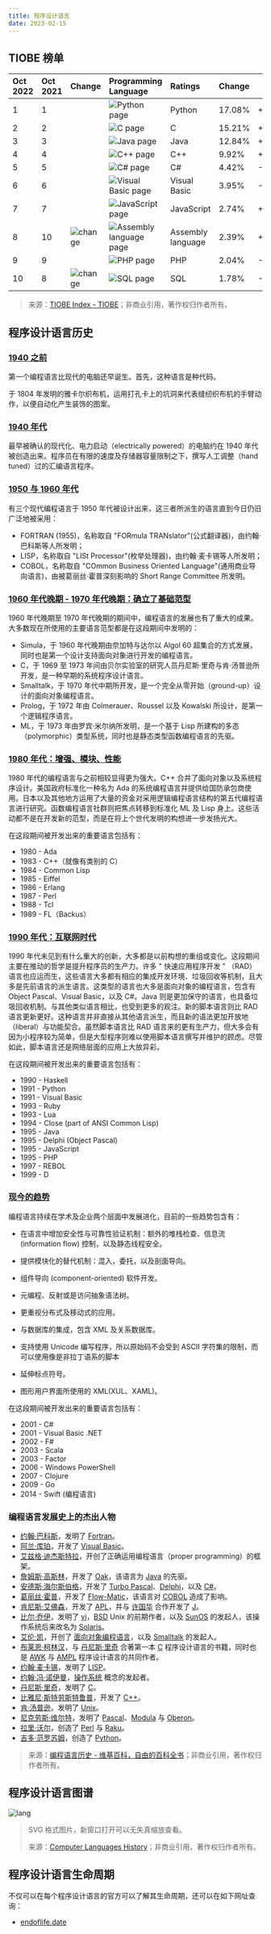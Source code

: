 ```yaml
---
title: 程序设计语言
date: 2023-02-15
---
```


## TIOBE 榜单

| Oct 2022 | Oct 2021 | Change                                                       | Programming Language                                         | Ratings           | Change |        |
| :------- | :------- | :----------------------------------------------------------- | :----------------------------------------------------------- | :---------------- | :----- | ------ |
| 1        | 1        |                                                              | ![Python page](https://www.tiobe.com/wp-content/themes/tiobe/tiobe-index/images/Python.png) | Python            | 17.08% | +5.81% |
| 2        | 2        |                                                              | ![C page](https://www.tiobe.com/wp-content/themes/tiobe/tiobe-index/images/C.png) | C                 | 15.21% | +4.05% |
| 3        | 3        |                                                              | ![Java page](https://www.tiobe.com/wp-content/themes/tiobe/tiobe-index/images/Java.png) | Java              | 12.84% | +2.38% |
| 4        | 4        |                                                              | ![C++ page](https://www.tiobe.com/wp-content/themes/tiobe/tiobe-index/images/C__.png) | C++               | 9.92%  | +2.42% |
| 5        | 5        |                                                              | ![C# page](https://www.tiobe.com/wp-content/themes/tiobe/tiobe-index/images/C_.png) | C#                | 4.42%  | -0.84% |
| 6        | 6        |                                                              | ![Visual Basic page](https://www.tiobe.com/wp-content/themes/tiobe/tiobe-index/images/Visual_Basic.png) | Visual Basic      | 3.95%  | -1.29% |
| 7        | 7        |                                                              | ![JavaScript page](https://www.tiobe.com/wp-content/themes/tiobe/tiobe-index/images/JavaScript.png) | JavaScript        | 2.74%  | +0.55% |
| 8        | 10       | ![change](https://www.tiobe.com/wp-content/themes/tiobe/tpci/images/up.png) | ![Assembly language page](https://www.tiobe.com/wp-content/themes/tiobe/tiobe-index/images/Assembly_language.png) | Assembly language | 2.39%  | +0.33% |
| 9        | 9        |                                                              | ![PHP page](https://www.tiobe.com/wp-content/themes/tiobe/tiobe-index/images/PHP.png) | PHP               | 2.04%  | -0.06% |
| 10       | 8        | ![change](https://www.tiobe.com/wp-content/themes/tiobe/tpci/images/down.png) | ![SQL page](https://www.tiobe.com/wp-content/themes/tiobe/tiobe-index/images/SQL.png) | SQL               | 1.78%  | -0.39% |

> 来源：[TIOBE Index - TIOBE](https://www.tiobe.com/tiobe-index/)；非商业引用，著作权归作者所有。

## 程序设计语言历史

### [1940 之前](https://zh.wikipedia.org/zh-my/%E7%A8%8B%E5%BC%8F%E8%AA%9E%E8%A8%80%E6%AD%B7%E5%8F%B2#1940%E4%B9%8B%E5%89%8D)

第一个编程语言比现代的电脑还早诞生。首先，这种语言是种代码。

于 1804 年发明的雅卡尔织布机，运用打孔卡上的坑洞来代表缝纫织布机的手臂动作，以便自动化产生装饰的图案。

### [1940 年代](https://zh.wikipedia.org/zh-my/%E7%A8%8B%E5%BC%8F%E8%AA%9E%E8%A8%80%E6%AD%B7%E5%8F%B2#1940%E5%B9%B4%E4%BB%A3)

最早被确认的现代化、电力启动（electrically powered）的电脑约在 1940 年代被创造出来。程序员在有限的速度及存储器容量限制之下，撰写人工调整（hand tuned）过的汇编语言程序。

### [1950 与 1960 年代](https://zh.wikipedia.org/zh-my/%E7%A8%8B%E5%BC%8F%E8%AA%9E%E8%A8%80%E6%AD%B7%E5%8F%B2#1950%E8%88%871960%E5%B9%B4%E4%BB%A3)

有三个现代编程语言于 1950 年代被设计出来，这三者所派生的语言直到今日仍旧广泛地被采用：

- FORTRAN (1955)，名称取自 "FORmula TRANslator"(公式翻译器)，由约翰·巴科斯等人所发明；
- LISP，名称取自 "LISt Processor"(枚举处理器)，由约翰·麦卡锡等人所发明；
- COBOL，名称取自 "COmmon Business Oriented Language"(通用商业导向语言)，由被葛丽丝·霍普深刻影响的 Short Range Committee 所发明。

### [1960 年代晚期 - 1970 年代晚期：确立了基础范型](https://zh.wikipedia.org/zh-my/%E7%A8%8B%E5%BC%8F%E8%AA%9E%E8%A8%80%E6%AD%B7%E5%8F%B2#1980%E5%B9%B4%E4%BB%A3%EF%BC%9A%E5%A2%9E%E5%BC%B7%E3%80%81%E6%A8%A1%E7%B5%84%E3%80%81%E6%95%88%E8%83%BD)

1960 年代晚期至 1970 年代晚期的期间中，编程语言的发展也有了重大的成果。大多数现在所使用的主要语言范型都是在这段期间中发明的：

- Simula，于 1960 年代晚期由奈加特与达尔以 Algol 60 超集合的方式发展，同时也是第一个设计支持面向对象进行开发的编程语言。
- C，于 1969 至 1973 年间由贝尔实验室的研究人员丹尼斯·里奇与肯·汤普逊所开发，是一种早期的系统程序设计语言。
- Smalltalk，于 1970 年代中期所开发，是一个完全从零开始（ground-up）设计的面向对象编程语言。
- Prolog，于 1972 年由 Colmerauer、Roussel 以及 Kowalski 所设计，是第一个逻辑程序语言。
- ML，于 1973 年由罗宾·米尔纳所发明，是一个基于 Lisp 所建构的多态（polymorphic）类型系统，同时也是静态类型函数编程语言的先驱。

### [1980 年代：增强、模块、性能](https://zh.wikipedia.org/zh-my/%E7%A8%8B%E5%BC%8F%E8%AA%9E%E8%A8%80%E6%AD%B7%E5%8F%B2#1980%E5%B9%B4%E4%BB%A3%EF%BC%9A%E5%A2%9E%E5%BC%B7%E3%80%81%E6%A8%A1%E7%B5%84%E3%80%81%E6%95%88%E8%83%BD)

1980 年代的编程语言与之前相较显得更为强大。C++ 合并了面向对象以及系统程序设计。美国政府标准化一种名为 Ada 的系统编程语言并提供给国防承包商使用。日本以及其他地方运用了大量的资金对采用逻辑编程语言结构的第五代编程语言进行研究。函数编程语言社群则把焦点转移到标准化 ML 及 Lisp 身上。这些活动都不是在开发新的范型，而是在将上个世代发明的构想进一步发扬光大。

在这段期间被开发出来的重要语言包括有：

- 1980 - Ada
- 1983 - C++（就像有类别的 C）
- 1984 - Common Lisp
- 1985 - Eiffel
- 1986 - Erlang
- 1987 - Perl
- 1988 - Tcl
- 1989 - FL（Backus）

### [1990 年代：互联网时代](https://zh.wikipedia.org/zh-my/%E7%A8%8B%E5%BC%8F%E8%AA%9E%E8%A8%80%E6%AD%B7%E5%8F%B2#1990%E5%B9%B4%E4%BB%A3%EF%BC%9A%E7%B6%B2%E9%9A%9B%E7%B6%B2%E8%B7%AF%E6%99%82%E4%BB%A3)

1990 年代未见到有什么重大的创新，大多都是以前构想的重组或变化。这段期间主要在推动的哲学是提升程序员的生产力。许多 " 快速应用程序开发 " （RAD）语言也应运而生，这些语言大多都有相应的集成开发环境、垃圾回收等机制，且大多是先前语言的派生语言。这类型的语言也大多是面向对象的编程语言，包含有 Object Pascal、Visual Basic，以及 C#。Java 则是更加保守的语言，也具备垃圾回收机制。与其他类似语言相比，也受到更多的观注。新的脚本语言则比 RAD 语言更新更好。这种语言并非直接从其他语言派生，而且新的语法更加开放地（liberal）与功能契合。虽然脚本语言比 RAD 语言来的更有生产力，但大多会有因为小程序较为简单，但是大型程序则难以使用脚本语言撰写并维护的顾虑。尽管如此，脚本语言还是网络层面的应用上大放异彩。

在这段期间被开发出来的重要语言包括有：

- 1990 - Haskell
- 1991 - Python
- 1991 - Visual Basic
- 1993 - Ruby
- 1993 - Lua
- 1994 - Close (part of ANSI Common Lisp)
- 1995 - Java
- 1995 - Delphi (Object Pascal)
- 1995 - JavaScript
- 1995 - PHP
- 1997 - REBOL
- 1999 - D

### [现今的趋势](https://zh.wikipedia.org/zh-my/%E7%A8%8B%E5%BC%8F%E8%AA%9E%E8%A8%80%E6%AD%B7%E5%8F%B2#%E7%8F%BE%E4%BB%8A%E7%9A%84%E8%B6%A8%E5%8B%A2)

编程语言持续在学术及企业两个层面中发展进化，目前的一些趋势包含有：

- 在语言中增加安全性与可靠性验证机制：额外的堆栈检查、信息流 (information flow) 控制，以及静态线程安全。

- 提供模块化的替代机制：混入，委托，以及剖面导向。

- 组件导向 (component-oriented) 软件开发。

- 元编程、反射或是访问抽象语法树。

- 更重视分布式及移动式的应用。

- 与数据库的集成，包含 XML 及关系数据库。

- 支持使用 Unicode 编写程序，所以原始码不会受到 ASCII 字符集的限制，而可以使用像是非拉丁语系的脚本

- 延伸标点符号。

- 图形用户界面所使用的 XML(XUL、XAML)。

在这段期间被开发出来的重要语言包括有：

- 2001 - C#
- 2001 - Visual Basic .NET
- 2002 - F#
- 2003 - Scala
- 2003 - Factor
- 2006 - Windows PowerShell
- 2007 - Clojure
- 2009 - Go
- 2014 - Swift (编程语言)

### 编程语言发展史上的杰出人物

- [约翰·巴科斯](https://zh.wikipedia.org/zh-my/約翰·巴科斯)，发明了 [Fortran](https://zh.wikipedia.org/wiki/Fortran)。
- [阿兰·库珀](https://zh.wikipedia.org/wiki/阿兰·库珀)，开发了 [Visual Basic](https://zh.wikipedia.org/wiki/Visual_Basic)。
- [艾兹格·迪杰斯特拉](https://zh.wikipedia.org/wiki/艾兹格·迪杰斯特拉)，开创了正确运用编程语言（proper programming）的框架。
- [詹姆斯·高斯林](https://zh.wikipedia.org/wiki/詹姆斯·高斯林)，开发了 [Oak](https://zh.wikipedia.org/wiki/Oak)，该语言为 [Java](https://zh.wikipedia.org/wiki/Java) 的先驱。
- [安德斯·海尔斯伯格](https://zh.wikipedia.org/wiki/安德斯·海尔斯伯格)，开发了 [Turbo Pascal](https://zh.wikipedia.org/wiki/Turbo_Pascal)、[Delphi](https://zh.wikipedia.org/wiki/Delphi)，以及 [C#](https://zh.wikipedia.org/wiki/C_Sharp)。
- [葛丽丝·霍普](https://zh.wikipedia.org/wiki/葛麗絲·霍普)，开发了 [Flow-Matic](https://zh.wikipedia.org/w/index.php?title=Flow-Matic&action=edit&redlink=1)，该语言对 [COBOL](https://zh.wikipedia.org/wiki/COBOL) 造成了影响。
- [肯尼斯·艾佛森](https://zh.wikipedia.org/wiki/肯尼斯·艾佛森)，开发了 [APL](https://zh.wikipedia.org/wiki/APL)，并与 [许国华](https://zh.wikipedia.org/w/index.php?title=许国华_(计算机科学家)&action=edit&redlink=1) 合作开发了 [J](https://zh.wikipedia.org/wiki/J語言)。
- [比尔·乔伊](https://zh.wikipedia.org/wiki/比尔·乔伊)，发明了 [vi](https://zh.wikipedia.org/wiki/Vi)，[BSD](https://zh.wikipedia.org/wiki/Berkeley_Software_Distribution) Unix 的前期作者，以及 [SunOS](https://zh.wikipedia.org/wiki/SunOS) 的发起人，该操作系统后来改名为 [Solaris](https://zh.wikipedia.org/wiki/Solaris)。
- [艾伦·凯](https://zh.wikipedia.org/wiki/艾伦·凯)，开创了 [面向对象编程语言](https://zh.wikipedia.org/wiki/OOP)，以及 [Smalltalk](https://zh.wikipedia.org/wiki/Smalltalk) 的发起人。
- [布莱恩·柯林汉](https://zh.wikipedia.org/wiki/布萊恩·柯林漢)，与 [丹尼斯·里奇](https://zh.wikipedia.org/wiki/丹尼斯·里奇) 合著第一本 [C](https://zh.wikipedia.org/wiki/C語言) 程序设计语言的书籍，同时也是 [AWK](https://zh.wikipedia.org/wiki/AWK) 与 [AMPL](https://zh.wikipedia.org/wiki/AMPL) 程序设计语言的共同作者。
- [约翰·麦卡锡](https://zh.wikipedia.org/wiki/约翰·麦卡锡)，发明了 [LISP](https://zh.wikipedia.org/wiki/LISP)。
- [约翰·冯·诺伊曼](https://zh.wikipedia.org/wiki/约翰·冯·诺伊曼)，[操作系统](https://zh.wikipedia.org/wiki/作業系統) 概念的发起者。
- [丹尼斯·里奇](https://zh.wikipedia.org/wiki/丹尼斯·里奇)，发明了 [C](https://zh.wikipedia.org/wiki/C語言)。
- [比雅尼·斯特劳斯特鲁普](https://zh.wikipedia.org/wiki/比雅尼·史特勞斯特魯普)，开发了 [C++](https://zh.wikipedia.org/wiki/C%2B%2B)。
- [肯·汤普逊](https://zh.wikipedia.org/wiki/肯·汤普逊)，发明了 [Unix](https://zh.wikipedia.org/wiki/Unix)。
- [尼克劳斯·维尔特](https://zh.wikipedia.org/wiki/尼克劳斯·维尔特)，发明了 [Pascal](https://zh.wikipedia.org/wiki/Pascal)、[Modula](https://zh.wikipedia.org/wiki/Modula) 与 [Oberon](https://zh.wikipedia.org/wiki/Oberon)。
- [拉里·沃尔](https://zh.wikipedia.org/wiki/拉里·沃尔)，创造了 [Perl](https://zh.wikipedia.org/wiki/Perl) 与 [Raku](https://zh.wikipedia.org/wiki/Raku)。
- [吉多·范罗苏姆](https://zh.wikipedia.org/wiki/吉多·范罗苏姆)，创造了 [Python](https://zh.wikipedia.org/wiki/Python)。

> 来源：[编程语言历史 - 维基百科，自由的百科全书](https://zh.wikipedia.org/zh-my/%E7%A8%8B%E5%BC%8F%E8%AA%9E%E8%A8%80%E6%AD%B7%E5%8F%B2#%E7%8F%BE%E4%BB%8A%E7%9A%84%E8%B6%A8%E5%8B%A2)；非商业引用，著作权归作者所有。

## 程序设计语言图谱

![lang](https://static.7wate.com/img/2022/10/19/db314c6f8221b.svg)

> SVG 格式图片，新窗口打开可以无失真缩放查看。
>
> 来源：[Computer Languages History](https://www.levenez.com/lang/)；非商业引用，著作权归作者所有。

## 程序设计语言生命周期

不仅可以在每个程序设计语言的官方可以了解其生命周期，还可以在如下网址查询：

 - [endoflife.date](https://endoflife.date/)
